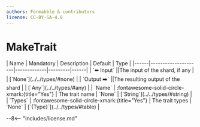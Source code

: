 ```yaml
---
authors: Formabble & contributors
license: CC-BY-SA-4.0
---
```



# MakeTrait

<div class="sh-parameters" markdown="1">
| Name | Mandatory | Description | Default | Type |
|------|---------------------|-------------|---------|------|
| `⬅️ Input` ||The input of the shard, if any | | [`None`](../../types/#none) |
| `Output ➡️` ||The resulting output of the shard | | [`Any`](../../types/#any) |
| `Name` | :fontawesome-solid-circle-xmark:{title="Yes"}  | The trait name | `None` | [`String`](../../types/#string) |
| `Types` | :fontawesome-solid-circle-xmark:{title="Yes"}  | The trait types | `None` | [`{Type}`](../../types/#table) |

</div>



--8<-- "includes/license.md"

